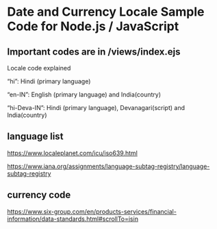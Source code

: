 # Date and Currency Locale Sample Code for Node.js / JavaScript

## Important codes are in /views/index.ejs

Locale code explained

“hi”: Hindi (primary language)

“en-IN”: English (primary language) and India(country)

“hi-Deva-IN”: Hindi (primary language), Devanagari(script) and India(country)

## language list
https://www.localeplanet.com/icu/iso639.html

https://www.iana.org/assignments/language-subtag-registry/language-subtag-registry

## currency code
https://www.six-group.com/en/products-services/financial-information/data-standards.html#scrollTo=isin
